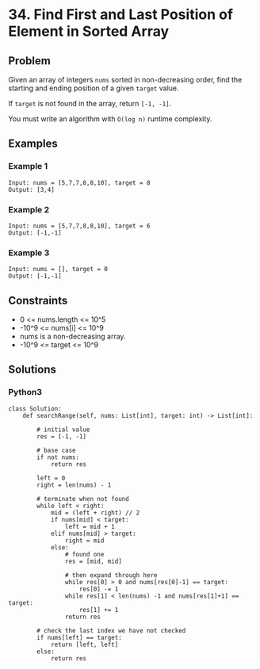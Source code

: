 # 34. Find First and Last Position of Element in Sorted Array

## Problem

Given an array of integers `nums` sorted in non-decreasing order, find the starting and ending position of a given `target` value.

If `target` is not found in the array, return `[-1, -1]`.

You must write an algorithm with `O(log n)` runtime complexity.

## Examples

### Example 1

```
Input: nums = [5,7,7,8,8,10], target = 8
Output: [3,4]
```

### Example 2

```
Input: nums = [5,7,7,8,8,10], target = 6
Output: [-1,-1]
```

### Example 3

```
Input: nums = [], target = 0
Output: [-1,-1]
```

## Constraints

* 0 <= nums.length <= 10^5
* -10^9 <= nums[i] <= 10^9
* nums is a non-decreasing array.
* -10^9 <= target <= 10^9

## Solutions

### Python3

```
class Solution:
    def searchRange(self, nums: List[int], target: int) -> List[int]:
        
        # initial value
        res = [-1, -1]
        
        # base case
        if not nums:
            return res
        
        left = 0
        right = len(nums) - 1
        
        # terminate when not found
        while left < right:
            mid = (left + right) // 2
            if nums[mid] < target:
                left = mid + 1
            elif nums[mid] > target:
                right = mid
            else:
                # found one
                res = [mid, mid]
                
                # then expand through here
                while res[0] > 0 and nums[res[0]-1] == target:
                    res[0] -= 1
                while res[1] < len(nums) -1 and nums[res[1]+1] == target:
                    res[1] += 1
                return res
        
        # check the last index we have not checked
        if nums[left] == target:
            return [left, left]
        else:
            return res
```
